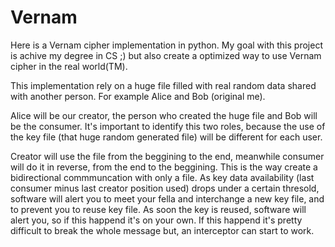 # Vernam

Here is a Vernam cipher implementation in python. My goal with this project is
achive my degree in CS ;) but also create a optimized way to use Vernam cipher
in the real world(TM).

This implementation rely on a huge file filled with real random data shared
with another person. For example Alice and Bob (original me).

Alice will be our creator, the person who created the huge file and Bob will be
the consumer. It's important to identify this two roles, because the use of the
key file (that huge random generated file) will be different for each user.

Creator will use the file from the beggining to the end, meanwhile consumer will
do it in reverse, from the end to the beggining. This is the way create a
bidirectional commmuncation with only a file. As key data availability (last
consumer minus last creator position used) drops under a certain thresold,
software will alert you to meet your fella and interchange a new key file, and
to prevent you to reuse key file. As soon the key is reused, software will
alert you, so if this happend it's on your own. If this happend it's pretty
difficult to break the whole message but, an interceptor can start to work.
